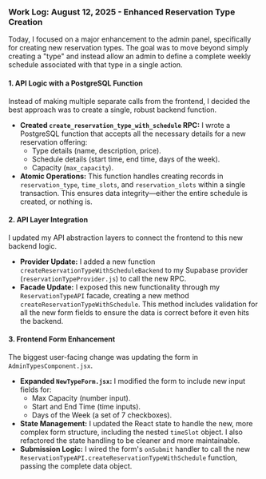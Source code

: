 ### Work Log: August 12, 2025 - Enhanced Reservation Type Creation

Today, I focused on a major enhancement to the admin panel, specifically for creating new reservation types. The goal was to move beyond simply creating a "type" and instead allow an admin to define a complete weekly schedule associated with that type in a single action.

#### 1. API Logic with a PostgreSQL Function

Instead of making multiple separate calls from the frontend, I decided the best approach was to create a single, robust backend function.

- **Created `create_reservation_type_with_schedule` RPC:** I wrote a PostgreSQL function that accepts all the necessary details for a new reservation offering:
  - Type details (name, description, price).
  - Schedule details (start time, end time, days of the week).
  - Capacity (`max_capacity`).
- **Atomic Operations:** This function handles creating records in `reservation_type`, `time_slots`, and `reservation_slots` within a single transaction. This ensures data integrity—either the entire schedule is created, or nothing is.

#### 2. API Layer Integration

I updated my API abstraction layers to connect the frontend to this new backend logic.

- **Provider Update:** I added a new function `createReservationTypeWithScheduleBackend` to my Supabase provider (`reservationTypeProvider.js`) to call the new RPC.
- **Facade Update:** I exposed this new functionality through my `ReservationTypeAPI` facade, creating a new method `createReservationTypeWithSchedule`. This method includes validation for all the new form fields to ensure the data is correct before it even hits the backend.

#### 3. Frontend Form Enhancement

The biggest user-facing change was updating the form in `AdminTypesComponent.jsx`.

- **Expanded `NewTypeForm.jsx`:** I modified the form to include new input fields for:
  - Max Capacity (number input).
  - Start and End Time (time inputs).
  - Days of the Week (a set of 7 checkboxes).
- **State Management:** I updated the React state to handle the new, more complex form structure, including the nested `timeSlot` object. I also refactored the state handling to be cleaner and more maintainable.
- **Submission Logic:** I wired the form's `onSubmit` handler to call the new `ReservationTypeAPI.createReservationTypeWithSchedule` function, passing the complete data object.

